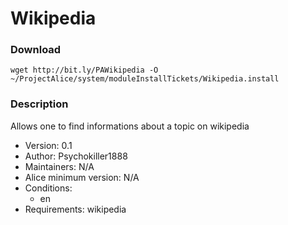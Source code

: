 # Wikipedia

### Download
`wget http://bit.ly/PAWikipedia -O ~/ProjectAlice/system/moduleInstallTickets/Wikipedia.install`

### Description
Allows one to find informations about a topic on wikipedia

- Version: 0.1
- Author: Psychokiller1888
- Maintainers: N/A
- Alice minimum version: N/A
- Conditions:
  - en
- Requirements: wikipedia
